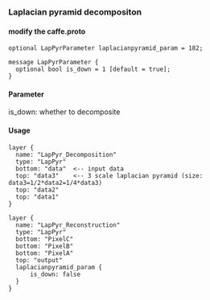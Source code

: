 ### Laplacian pyramid decompositon

#### modify the caffe.proto
```
optional LapPyrParameter laplacianpyramid_param = 182;
```

```
message LapPyrParameter {
  optional bool is_down = 1 [default = true];
}
```

#### Parameter
is_down: whether to decomposite

#### Usage
```
layer {
  name: "LapPyr_Decomposition"
  type: "LapPyr"
  bottom: "data"  <-- input data
  top: "data3"    <-- 3 scale laplacian pyramid (size: data3=1/2*data2=1/4*data3)
  top: "data2"
  top: "data1"
}
```
```
layer {
  name: "LapPyr_Reconstruction"
  type: "LapPyr"
  bottom: "PixelC"
  bottom: "PixelB"
  bottom: "PixelA"
  top: "output"
  laplacianpyramid_param {
      is_down: false
  }
}
```
